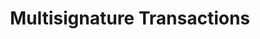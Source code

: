 ---
title: "Multisignature Transactions"
Date: "2018-01-01"
sectionImage: /img/forks/hf-actinium.png
stub: /blog/forks/actinium
---
